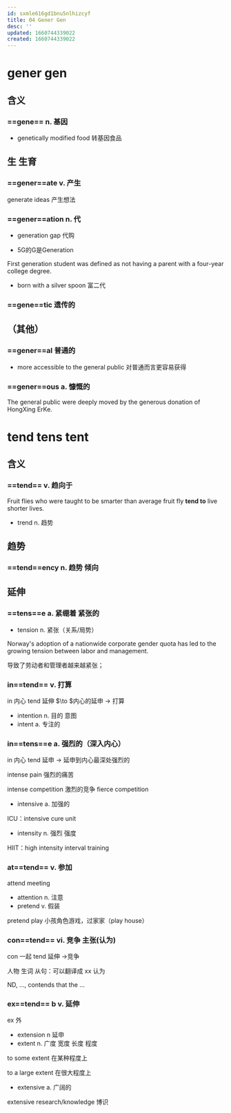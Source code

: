 ```yaml
---
id: sxmle616gd1bnu5nlhizcyf
title: 04 Gener Gen
desc: ''
updated: 1660744339022
created: 1660744339022
---
```


# gener gen

## 含义

### ==gene== n. 基因

- genetically modified food 转基因食品

## 生 生育

### ==gener==ate v. 产生

generate ideas 产生想法

### ==gener==ation n. 代

- generation gap 代购

- 5G的G是Generation

First generation student was defined as not having a parent with a four-year college degree.

- born with a silver spoon 富二代

### ==gene==tic 遗传的



## （其他）

### ==gener==al 普通的

- more accessible to the general public 对普通而言更容易获得

### ==gener==ous a. 慷慨的

The general public were deeply moved by the generous donation of HongXing ErKe. 

# tend tens tent

## 含义

### ==tend== v. 趋向于

Fruit flies who were taught to be smarter than average fruit fly **tend to** live shorter lives. 

- trend n. 趋势

## 趋势

### ==tend==ency n. 趋势 倾向

## 延伸

### ==tens==e a. 紧绷着 紧张的

- tension n. 紧张（关系/局势）

Norway's adoption of a nationwide corporate gender quota has led to the growing tension between labor and management.

导致了劳动者和管理者越来越紧张；

### in==tend== v. 打算

in 内心 tend 延伸 $\to $内心的延申 $\to$ 打算

- intention n. 目的 意图
- intent a. 专注的

### in==tens==e a. 强烈的（深入内心）

in 内心 tend 延申 $\to$ 延申到内心最深处强烈的

intense pain 强烈的痛苦

intense competition 激烈的竞争 fierce competition

- intensive a. 加强的 

ICU：intensive cure unit

- intensity n. 强烈 强度

HIIT：high intensity interval training

### at==tend== v. 参加

attend meeting

- attention n. 注意
- pretend v. 假装

pretend play 小孩角色游戏，过家家（play house）

### con==tend== vi. 竞争 主张(认为)

con 一起 tend 延伸 $\to$竞争

人物 生词 从句：可以翻译成 xx 认为

ND, ..., contends that the ...

### ex==tend== b v. 延伸

ex 外

- extension n 延申
- extent n. 广度 宽度 长度 程度

to some extent 在某种程度上

to a large extent 在很大程度上

- extensive a. 广阔的

extensive research/knowledge 博识






